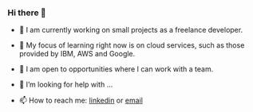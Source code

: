 ### Hi there 👋

- 🔭 I am currently working on small projects as a freelance developer.
- 🌱 My focus of learning right now is on cloud services, such as those provided by IBM, AWS and Google.
- 👯 I am open to opportunities where I can work with a team.
- 🤔 I’m looking for help with ...


- 📫 How to reach me: [linkedin](https://www.linkedin.com/in/ivanseibel/?lipi=urn%3Ali%3Apage%3Ad_flagship3_feed%3BMnTeDsULTg6XWDHsA2lMQw%3D%3D) or [email](mailto:me@ivanseibel.dev)


